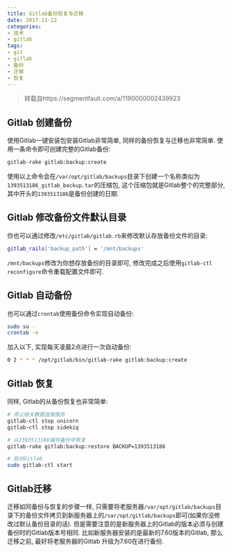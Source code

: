 ```yaml
---
title: Gitlab备份恢复与迁移
date: 2017-11-22
categories:
- 技术
- gitlab
tags:
- git
- gitlab
- 备份
- 迁移
- 恢复
---
```


> 转载自https://segmentfault.com/a/1190000002439923

## Gitlab 创建备份

使用Gitlab一键安装包安装Gitlab非常简单, 同样的备份恢复与迁移也非常简单. 使用一条命令即可创建完整的Gitlab备份:
```bash
gitlab-rake gitlab:backup:create
```
使用以上命令会在`/var/opt/gitlab/backups`目录下创建一个名称类似为`1393513186_gitlab_backup.tar`的压缩包, 这个压缩包就是Gitlab整个的完整部分, 其中开头的`1393513186`是备份创建的日期.

## Gitlab 修改备份文件默认目录

你也可以通过修改`/etc/gitlab/gitlab.rb`来修改默认存放备份文件的目录:
```bash
gitlab_rails['backup_path'] = '/mnt/backups'
```
`/mnt/backups`修改为你想存放备份的目录即可, 修改完成之后使用`gitlab-ctl reconfigure`命令重载配置文件即可.

## Gitlab 自动备份

也可以通过`crontab`使用备份命令实现自动备份:
```bash
sudo su -
crontab -e
```
加入以下, 实现每天凌晨2点进行一次自动备份:
```bash
0 2 * * * /opt/gitlab/bin/gitlab-rake gitlab:backup:create
```

## Gitlab 恢复

同样, Gitlab的从备份恢复也非常简单:
```bash
# 停止相关数据连接服务
gitlab-ctl stop unicorn
gitlab-ctl stop sidekiq

# 从1393513186编号备份中恢复
gitlab-rake gitlab:backup:restore BACKUP=1393513186

# 启动Gitlab
sudo gitlab-ctl start
```

## Gitlab迁移
迁移如同备份与恢复的步骤一样, 只需要将老服务器`/var/opt/gitlab/backups`目录下的备份文件拷贝到新服务器上的`/var/opt/gitlab/backups`即可(如果你没修改过默认备份目录的话). 但是需要注意的是新服务器上的Gitlab的版本必须与创建备份时的Gitlab版本号相同. 比如新服务器安装的是最新的7.60版本的Gitlab, 那么迁移之前, 最好将老服务器的Gitlab 升级为7.60在进行备份.
